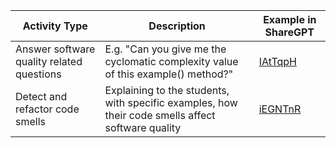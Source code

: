 | Activity Type                         | Description                                                                                                                                       | Example in ShareGPT                            |
|---------------------------------------|---------------------------------------------------------------------------------------------------------------------------------------------------|------------------------------------------------|
| Answer software quality related questions  | E.g. "Can you give me the cyclomatic complexity value of this example() method?"                                                               | [IAtTqpH](https://sharegpt.com/c/IAtTqpH)                  |
| Detect and refactor code smells        | Explaining to the students, with specific examples, how their code smells affect software quality                                             | [iEGNTnR](https://sharegpt.com/c/iEGNTnR)                                           |
